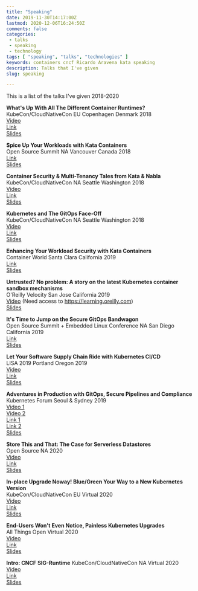 ```yaml
---
title: "Speaking"
date: 2019-11-30T14:17:00Z
lastmod: 2020-12-06T16:24:50Z
comments: false
categories:
 - talks
 - speaking
 - technology
tags: [ "speaking", "talks", "technologies" ]
keywords: containers cncf Ricardo Aravena kata speaking
description: Talks that I've given
slug: speaking

---
```


This is a list of the talks I've given 2018-2020


__What's Up With All The Different Container Runtimes?__  
KubeCon/CloudNativeCon EU Copenhagen Denmark 2018  
[Video](https://youtu.be/lHv0LVEIPk8)  
[Link](https://sched.co/Dqtw)  
[Slides](https://static.sched.com/hosted_files/kccnceu18/08/What%E2%80%99s%20Up%20With%20All%20the%20Container%20Runtimes.pdf)  

__Spice Up Your Workloads with Kata Containers__  
Open Source Summit NA Vancouver Canada 2018  
[Link](https://sched.co/FAP8)  
[Slides](https://static.sched.com/hosted_files/ossna18/56/Spice%20Up%20Your%20Workloads%20With%20Kata%20Containers.pdf)  

__Container Security & Multi-Tenancy Tales from Kata & Nabla__  
KubeCon/CloudNativeCon NA Seattle Washington 2018  
[Video](https://youtu.be/AgHMRJ16RAA)  
[Link](https://sched.co/GrZH)  
[Slides](https://static.sched.com/hosted_files/kccna18/20/Container%20Security%20and%20Multi-Tenancy%20Tales%20from%20Kata%20and%20Nabla.pdf)  

__Kubernetes and The GitOps Face-Off__  
KubeCon/CloudNativeCon NA Seattle Washington 2018  
[Video](https://youtu.be/9qGqx_jdxQg)  
[Link](https://sched.co/GrSe)  
[Slides](https://static.sched.com/hosted_files/kccna18/74/KubeCon-2018.pdf)  

__Enhancing Your Workload Security with Kata Containers__  
Container World Santa Clara California 2019  
[Link](https://tmt.knect365.com/container-world/speakers/ricardo-aravena#security_enhancing-your-workload-security-with-kata-containers)  
[Slides](https://docs.google.com/presentation/d/12yQFigHChzjXyRVflZsE8e4dC7Jy-cbudys5W7BLahU/edit?usp=sharing)  

__Untrusted? No problem: A story on the latest Kubernetes container sandbox mechanisms__  
O'Reilly Velocity San Jose California 2019  
[Video](https://learning.oreilly.com/videos/oreilly-velocity-conference/9781492050582/9781492050582-video325766) (Need access to https://learning.oreilly.com)  
[Slides](https://bit.ly/2MMq6bi)  

__It's Time to Jump on the Secure GitOps Bandwagon__  
Open Source Summit + Embedded Linux Conference NA San Diego California 2019  
[Link](https://sched.co/PUQt)  
[Slides](https://static.sched.com/hosted_files/ossna19/1d/It%27s%20Time%20to%20Jump%20on%20the%20Secure%20GitOps%20Bandwagon.pdf)

__Let Your Software Supply Chain Ride with Kubernetes CI/CD__  
LISA 2019 Portland Oregon 2019  
[Video](https://youtu.be/6m3WdKKAsuo)  
[Link](https://www.usenix.org/conference/lisa19/presentation/aravena)  
[Slides](https://docs.google.com/presentation/d/1CZwk9VVmo0idiZfJLzTSLyCTSSfH2XVgmJ0ptuT3Zbg)  

__Adventures in Production with GitOps, Secure Pipelines and Compliance__  
Kubernetes Forum Seoul & Sydney 2019  
[Video 1](https://youtu.be/Js9LfXl6oBg)  
[Video 2](https://youtu.be/aAb-n6GFOQo)  
[Link 1](https://sched.co/WIQh)  
[Link 2](https://sched.co/WKgk)  
[Slides](https://static.sched.com/hosted_files/k8sforumseoul19eng/f6/Adventures%20in%20Production%20with%20GitOps%2C%20Secure%20Pipelines%20and%20Compliance.pdf)  

__Store This and That: The Case for Serverless Datastores__  
Open Source NA 2020  
[Video](https://youtu.be/Qjt4I9Q19QM)  
[Link](https://sched.co/c3P7)  
[Slides](https://static.sched.com/hosted_files/ossna2020/b0/Store%20This%20and%20That_%20The%20Case%20for%20Serverless%20Datastores.pdf)  

__In-place Upgrade Noway! Blue/Green Your Way to a New Kubernetes Version__  
KubeCon/CloudNativeCon EU Virtual 2020  
[Video](https://youtu.be/UFanjXXOsVA)  
[Link](ihttps://sched.co/Zek9)  
[Slides](https://static.sched.com/hosted_files/kccnceu20/27/In-place%20Upgrade%20Noway%21%20Blue_Green%20Your%20Way%20to%20a%20New%20Kubernetes%20Version.pdf)  

__End-Users Won't Even Notice, Painless Kubernetes Upgrades__  
All Things Open Virtual 2020  
[Video](https://youtu.be/Ec3JtiTamiQ)  
[Link](https://2020.allthingsopen.org/sessions/end-users-wont-even-notice-painless-kubernetes-upgrades/)  
[Slides](https://drive.google.com/file/d/1jw7BCI1o1tgd5Fhnexl3lUPPv7Ho4qxt/view?usp=sharing)  

__Intro: CNCF SIG-Runtime__
KubeCon/CloudNativeCon NA Virtual 2020  
[Video](https://youtu.be/Amn7ajmYeWs)  
[Link](https://sched.co/ekG6)  
[Slides](https://static.sched.com/hosted_files/kccncna20/6b/Intro%20SIG-Runtime.pdf)  
  
  
